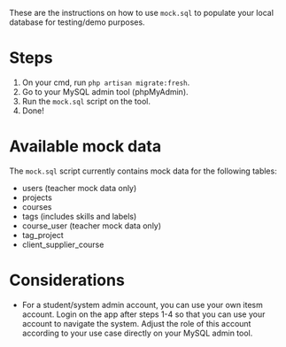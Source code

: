 These are the instructions on how to use `mock.sql` to populate your local database for testing/demo purposes.

# Steps
1. On your cmd, run `php artisan migrate:fresh`. 
2. Go to your MySQL admin tool (phpMyAdmin). 
3. Run the `mock.sql` script on the tool.
4. Done!

# Available mock data
The `mock.sql` script currently contains mock data for the following tables:
- users (teacher mock data only)
- projects
- courses
- tags (includes skills and labels) 
- course_user (teacher mock data only)
- tag_project
- client_supplier_course

# Considerations
- For a student/system admin account, you can use your own itesm account. Login on the app after steps 1-4 so that you can use your account to navigate the system. Adjust the role of this account according to your use case directly on your MySQL admin tool. 
